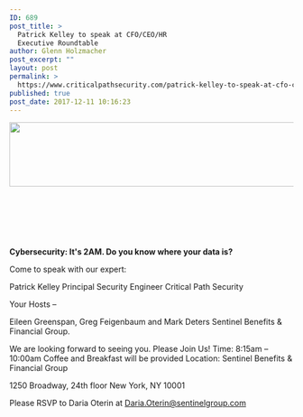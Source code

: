 ```yaml
---
ID: 689
post_title: >
  Patrick Kelley to speak at CFO/CEO/HR
  Executive Roundtable
author: Glenn Holzmacher
post_excerpt: ""
layout: post
permalink: >
  https://www.criticalpathsecurity.com/patrick-kelley-to-speak-at-cfo-ceo-hr-executive-roundtable/
published: true
post_date: 2017-12-11 10:16:23
---
```

<img class="size-full wp-image-690 alignleft" src="https://www.criticalpathsecurity.com/wp-content/uploads/2017/12/sentinellogo.jpg" alt="" width="574" height="114" />

&nbsp;

&nbsp;

&nbsp;

<strong>Cybersecurity: It's 2AM. Do you know where your data is?</strong>

Come to speak with our expert:

Patrick Kelley
Principal Security Engineer
Critical Path Security

Your Hosts –

Eileen Greenspan, Greg Feigenbaum and Mark Deters
Sentinel Benefits &amp; Financial Group.

We are looking forward to seeing you. Please Join Us!
Time: 8:15am – 10:00am
Coffee and Breakfast will be provided Location: Sentinel Benefits &amp; Financial Group

1250 Broadway, 24th floor
New York, NY 10001

Please RSVP to Daria Oterin at
Daria.Oterin@sentinelgroup.com